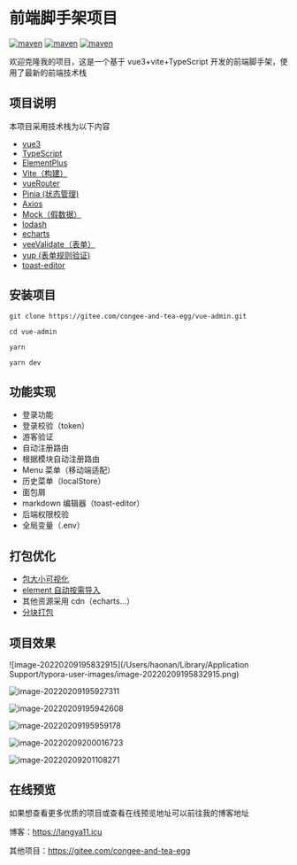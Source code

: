 # 前端脚手架项目

[![maven](https://img.shields.io/badge/vue-3.2.25-brightgreen.svg)](https://github.com/vuejs/vue)
[![maven](https://img.shields.io/badge/typescript-4.4.4-brightgreen.svg)](https://www.tslang.cn/index.html)
[![maven](https://img.shields.io/badge/vite-2.7.2-brightgreen.svg)](https://www.vitejs.net/guide/#scaffolding-your-first-vite-project)

欢迎克隆我的项目，这是一个基于 vue3+vite+TypeScript 开发的前端脚手架，使用了最新的前端技术栈

## 项目说明

本项目采用技术栈为以下内容

- [vue3](https://v3.cn.vuejs.org/)
- [TypeScript](https://www.tslang.cn/index.html)
- [ElementPlus](https://element-plus.gitee.io/zh-CN/)
- [Vite（构建）](https://www.vitejs.net/)
- [vueRouter](https://router.vuejs.org/zh/)
- [Pinia (状态管理)](https://pinia.vuejs.org/)
- [Axios](https://www.axios-http.cn/docs/intro)
- [Mock（假数据）](http://mockjs.com/)
- [lodash](https://www.lodashjs.com/)
- [echarts](https://echarts.apache.org/zh/index.html)
- [veeValidate（表单）](https://vee-validate.logaretm.com/v4/)
- [yup (表单规则验证)](https://github.com/jquense/yup)
- [toast-editor](https://ui.toast.com/tui-editor)

## 安装项目

```
git clone https://gitee.com/congee-and-tea-egg/vue-admin.git

cd vue-admin

yarn

yarn dev
```

## 功能实现

- 登录功能
- 登录校验（token）
- 游客验证
- 自动注册路由
- 根据模块自动注册路由
- Menu 菜单（移动端适配）
- 历史菜单（localStore）
- 面包屑
- markdown 编辑器（toast-editor）
- 后端权限校验
- 全局变量（.env）

## 打包优化

- [包大小可视化](https://github.com/btd/rollup-plugin-visualizer)
- [element 自动按需导入](https://element-plus.gitee.io/zh-CN/guide/quickstart.html#%E6%8C%89%E9%9C%80%E5%AF%BC%E5%85%A5)
- 其他资源采用 cdn（echarts...）
- [分块打包](https://doc.houdunren.com/vue/4%20%E4%BC%98%E5%8C%96%E6%89%93%E5%8C%85.html#%E5%88%86%E5%9D%97%E6%89%93%E5%8C%85)

## 项目效果

![image-20220209195832915](/Users/haonan/Library/Application Support/typora-user-images/image-20220209195832915.png)

![image-20220209195927311](https://s2.loli.net/2022/02/09/wXOyeAxuojJp5iN.png)

![image-20220209195942608](https://s2.loli.net/2022/02/09/z4ePCrWgvFEDjR3.png)

![image-20220209195959178](https://s2.loli.net/2022/02/09/wrB5vsxkdRJUE91.png)

![image-20220209200016723](https://s2.loli.net/2022/02/09/b1jgeU3Etq95Jhw.png)

![image-20220209201108271](https://s2.loli.net/2022/02/09/9dONjSeoRUAlzZa.png)

## 在线预览

如果想查看更多优质的项目或查看在线预览地址可以前往我的博客地址

博客：https://langya11.icu

其他项目：https://gitee.com/congee-and-tea-egg
